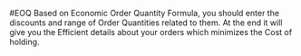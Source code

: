 #EOQ
Based on Economic Order Quantity Formula, you should enter the discounts and range of Order Quantities related to them. At the end it will give you the Efficient details about your orders which minimizes the Cost of holding.
